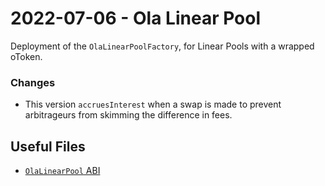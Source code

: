 # 2022-07-06 - Ola Linear Pool

Deployment of the `OlaLinearPoolFactory`, for Linear Pools with a wrapped oToken.

### Changes
- This version `accruesInterest` when a swap is made to prevent arbitrageurs from skimming the difference in fees.

## Useful Files

<!-- 
TODO: Add deployment files
- [Ethereum mainnet addresses](./output/mainnet.json)
- [Polygon mainnet addresses](./output/polygon.json)
- [Arbitrum mainnet address](./output/arbitrum.json) 
- -->
- [`OlaLinearPool` ABI](./abi/OlaLinearPool.json)
